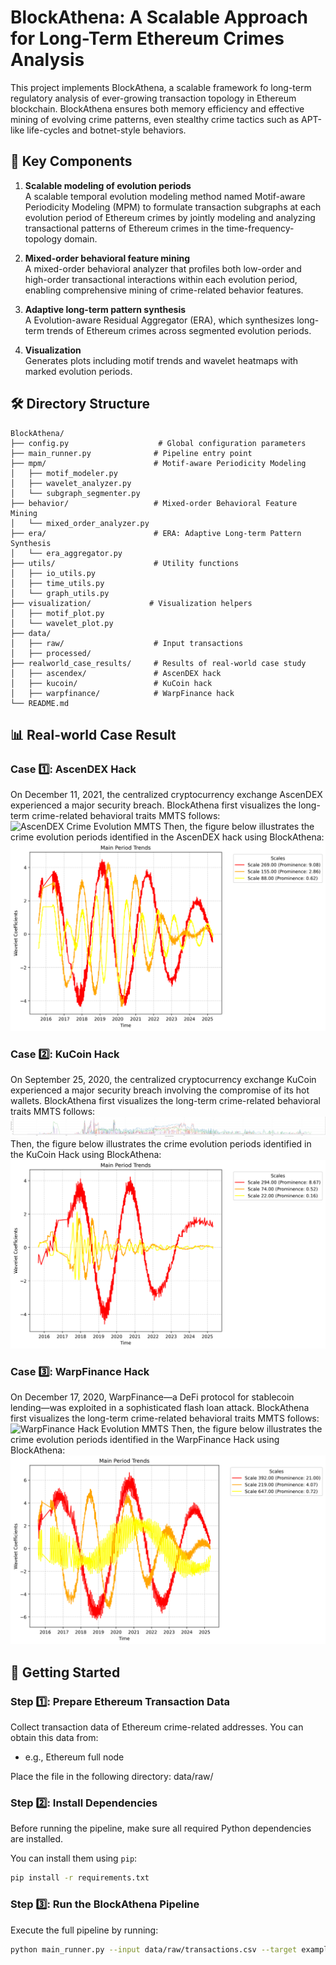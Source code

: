 # BlockAthena: A Scalable Approach for Long-Term Ethereum Crimes Analysis

This project implements BlockAthena, a scalable framework fo long-term regulatory analysis of ever-growing transaction topology in Ethereum blockchain. BlockAthena ensures both memory efficiency and effective mining of evolving crime patterns, even stealthy crime tactics such as APT-like life-cycles and botnet-style behaviors.

## 📌 Key Components

1. **Scalable modeling of evolution periods**  
   A scalable temporal evolution modeling method named Motif-aware Periodicity Modeling (MPM) to formulate transaction subgraphs at each evolution period of Ethereum crimes by jointly modeling and analyzing  transactional patterns of Ethereum crimes in the time-frequency-topology domain.

2. **Mixed-order behavioral feature mining**  
   A mixed-order behavioral analyzer that profiles both low-order and high-order transactional interactions within each evolution period, enabling comprehensive mining of crime-related behavior features.

3. **Adaptive long-term pattern synthesis**  
   A Evolution-aware Residual Aggregator (ERA), which synthesizes long-term trends of Ethereum crimes across segmented evolution periods.

4. **Visualization**  
   Generates plots including motif trends and wavelet heatmaps with marked evolution periods.

## 🛠️ Directory Structure

```
BlockAthena/
├── config.py                    # Global configuration parameters
├── main_runner.py              # Pipeline entry point
├── mpm/                        # Motif-aware Periodicity Modeling
│   ├── motif_modeler.py
│   ├── wavelet_analyzer.py
│   └── subgraph_segmenter.py
├── behavior/                   # Mixed-order Behavioral Feature Mining
│   └── mixed_order_analyzer.py
├── era/                        # ERA: Adaptive Long-term Pattern Synthesis
│   └── era_aggregator.py
├── utils/                      # Utility functions
│   ├── io_utils.py
│   ├── time_utils.py
│   └── graph_utils.py
├── visualization/             # Visualization helpers
│   ├── motif_plot.py
│   └── wavelet_plot.py
├── data/
│   ├── raw/                    # Input transactions 
│   ├── processed/              
├── realworld_case_results/     # Results of real-world case study 
│   ├── ascendex/               # AscenDEX hack 
│   ├── kucoin/                 # KuCoin hack 
│   ├── warpfinance/            # WarpFinance hack
└── README.md                  
```

## 📊 Real-world Case Result

### Case 1️⃣: AscenDEX Hack
On December 11, 2021, the centralized cryptocurrency exchange AscenDEX experienced a major security breach.
BlockAthena first visualizes the long-term  crime-related behavioral traits MMTS  follows: 
![AscenDEX Crime Evolution MMTS](realworld_case_results/ascendex/MMTS.png)
Then, the figure below illustrates the crime evolution periods identified in the AscenDEX hack using BlockAthena:
![AscenDEX Crime Evolution](realworld_case_results/ascendex/main_period_trends.png)


### Case 2️⃣: KuCoin Hack
On September 25, 2020, the centralized cryptocurrency exchange KuCoin experienced a major security breach involving the compromise of its hot wallets.
BlockAthena first visualizes the long-term  crime-related behavioral traits MMTS  follows: 
![KuCoin Hack Evolution MMTS](realworld_case_results/kucoin/MMTS.png)
Then, the figure below illustrates the crime evolution periods identified in the KuCoin Hack using BlockAthena:
![KuCoin Hack Evolution](realworld_case_results/kucoin/main_period_trends.png)


### Case 3️⃣: WarpFinance Hack
On December 17, 2020, WarpFinance—a DeFi protocol for stablecoin lending—was exploited in a sophisticated flash loan attack.
BlockAthena first visualizes the long-term  crime-related behavioral traits MMTS  follows: 
![WarpFinance Hack Evolution MMTS](realworld_case_results/warpfinance/MMTS.png)
Then, the figure below illustrates the crime evolution periods identified in the WarpFinance Hack using BlockAthena:
![WarpFinance Hack Evolution](realworld_case_results/warpfinance/main_period_trends.png)


## 🚀 Getting Started

### Step 1️⃣: Prepare Ethereum Transaction Data

Collect transaction data of Ethereum crime-related addresses. You can obtain this data from:

- e.g., Ethereum full node  


Place the file in the following directory: data/raw/


### Step 2️⃣: Install Dependencies

Before running the pipeline, make sure all required Python dependencies are installed.

You can install them using `pip`:

```bash
pip install -r requirements.txt
```



### Step 3️⃣: Run the BlockAthena Pipeline

Execute the full pipeline by running:

```bash
python main_runner.py --input data/raw/transactions.csv --target example_case --outdir data/processed
```



